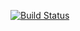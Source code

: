 [![Build Status](https://travis-ci.org/chrishakos/flask-photo-upload.svg?branch=master)](https://travis-ci.org/chrishakos/flask-photo-upload)
